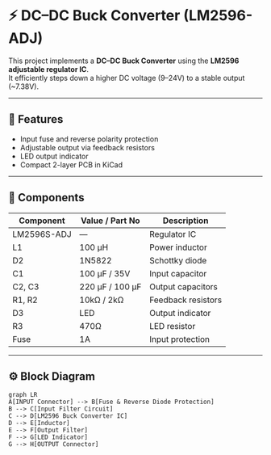 # ⚡ DC–DC Buck Converter (LM2596-ADJ)

This project implements a **DC–DC Buck Converter** using the **LM2596 adjustable regulator IC**.  
It efficiently steps down a higher DC voltage (9–24V) to a stable output (~7.38V).

---

## 🔧 Features
- Input fuse and reverse polarity protection  
- Adjustable output via feedback resistors  
- LED output indicator  
- Compact 2-layer PCB in KiCad  

---

## 🧩 Components
| Component | Value / Part No | Description |
|------------|----------------|-------------|
| LM2596S-ADJ | — | Regulator IC |
| L1 | 100 µH | Power inductor |
| D2 | 1N5822 | Schottky diode |
| C1 | 100 µF / 35V | Input capacitor |
| C2, C3 | 220 µF / 100 µF | Output capacitors |
| R1, R2 | 10kΩ / 2kΩ | Feedback resistors |
| D3 | LED | Output indicator |
| R3 | 470Ω | LED resistor |
| Fuse | 1A | Input protection |

---

## ⚙️ Block Diagram
```mermaid
graph LR
A[INPUT Connector] --> B[Fuse & Reverse Diode Protection]
B --> C[Input Filter Circuit]
C --> D[LM2596 Buck Converter IC]
D --> E[Inductor]
E --> F[Output Filter]
F --> G[LED Indicator]
G --> H[OUTPUT Connector]

